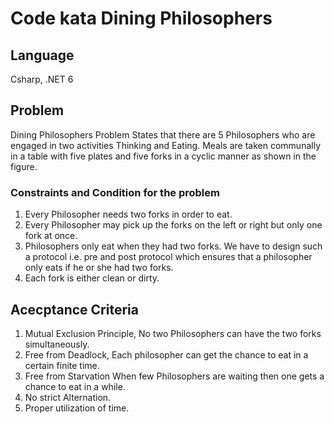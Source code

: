 # Code kata Dining Philosophers

## Language
Csharp, .NET 6

## Problem
Dining Philosophers Problem States that there are 5 Philosophers who are engaged in two activities Thinking and Eating. Meals are taken communally in a table with five plates and five forks in a cyclic manner as shown in the figure.

### Constraints and Condition for the problem
1. Every Philosopher needs two forks in order to eat.
2. Every Philosopher may pick up the forks on the left or right but only one fork at once.
3. Philosophers only eat when they had two forks. We have to design such a protocol i.e. pre and post protocol which ensures that a philosopher only eats if he or she had two forks.
4. Each fork is either clean or dirty.

## Acecptance Criteria
1. Mutual Exclusion Principle, No two Philosophers can have the two forks simultaneously.
2. Free from Deadlock, Each philosopher can get the chance to eat in a certain finite time.
3. Free from Starvation When few Philosophers are waiting then one gets a chance to eat in a while.
4. No strict Alternation.
5. Proper utilization of time.